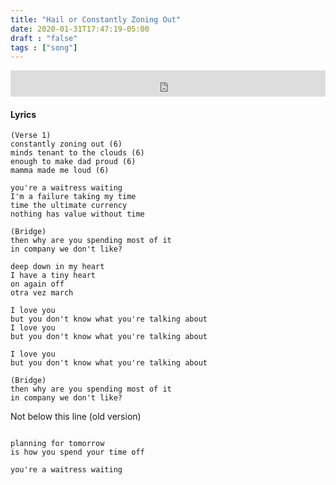 ```yaml
---
title: "Hail or Constantly Zoning Out"
date: 2020-01-31T17:47:19-05:00
draft : "false"
tags : ["song"]
---
```


<iframe style="border: 0; width: 100%; height: 42px;" src="https://bandcamp.com/EmbeddedPlayer/album=2291264285/size=small/bgcol=ffffff/linkcol=0687f5/track=3324570219/transparent=true/" seamless><a href="https://michaelbetts.bandcamp.com/album/songs-part-3">Songs, part 3 by Michael Betts</a></iframe>

<!--more-->

#### Lyrics

```
(Verse 1)
constantly zoning out (6)
minds tenant to the clouds (6)
enough to make dad proud (6)
mamma made me loud (6)

you're a waitress waiting
I'm a failure taking my time
time the ultimate currency
nothing has value without time

(Bridge)
then why are you spending most of it
in company we don't like?

deep down in my heart
I have a tiny heart
on again off
otra vez march

I love you
but you don't know what you're talking about
I love you
but you don't know what you're talking about

I love you
but you don't know what you're talking about

(Bridge)
then why are you spending most of it
in company we don't like?
```


Not below this line (old version)

```

planning for tomorrow
is how you spend your time off

you're a waitress waiting

```

<!--
♩     Musical quarter note     &#9833;
♪     Musical eighth note      &#9834;
♫     Musical single bar note  &#9835;
♬     Musical double bar note  &#9836;
𝄪     Double sharp note                  &#119082;
𝄆     Musical Symbol Left Repeat Sign    &#x1D106;
𝄇     Musical Symbol Right Repeat Sign   &#x1D107;
𝄈     Musical Symbol Repeat Dots         &#x1D108;
𝄐     Musical Symbol Fermata             &#x1D110;
𝄑     Musical Symbol Fermata Below       &#x1D111;
𝄒     Musical Symbol Breath Mark         &#x1D112;
𝆒     Musical Symbol Crescendo           &#x1D192;
𝆓     Musical Symbol Decrescendo         &#x1D193;
𝄫     Double flat note                   &#119083;
𝄞     G clef     &#119070;
𝄢     F clef     &#119074;
𝄡     C clef     &#119073; -->
